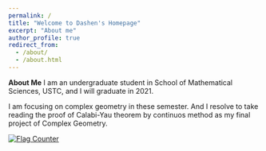```yaml
---
permalink: /
title: "Welcome to Dashen's Homepage"
excerpt: "About me"
author_profile: true
redirect_from: 
  - /about/
  - /about.html
---
```


**About Me**
I am an undergraduate student in School of Mathematical Sciences, USTC, and I will graduate in 2021.

I am focusing on complex geometry in these semester. And I resolve to take reading the proof of Calabi-Yau theorem by continuos method as my final project of Complex Geometry.





<a href="https://info.flagcounter.com/MFbr"><img src="https://s11.flagcounter.com/count2/MFbr/bg_FFFFFF/txt_000000/border_CCCCCC/columns_2/maxflags_8/viewers_0/labels_1/pageviews_1/flags_0/percent_0/" alt="Flag Counter" border="0"></a>

